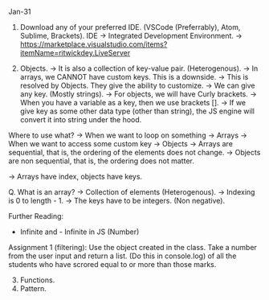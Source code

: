 Jan-31

1. Download any of your preferred IDE. (VSCode (Preferrably), Atom, Sublime, Brackets).
IDE -> Integrated Development Environment.
-> https://marketplace.visualstudio.com/items?itemName=ritwickdey.LiveServer

2. Objects. -> It is also a collection of key-value pair. (Heterogenous).
-> In arrays, we CANNOT have custom keys. This is a downside.
-> This is resolved by Objects. They give the ability to customize.
-> We can give any key. (Mostly strings).
-> For objects, we will have Curly brackets.
-> When you have a variable as a key, then we use brackets [].
-> If we give key as some other data type (other than string), the JS engine will convert it into string under the hood.


Where to use what?
-> When we want to loop on something -> Arrays
-> When we want to access some custom key -> Objects
-> Arrays are sequential, that is, the ordering of the elements does not change.
-> Objects are non sequential, that is, the ordering does not matter.

-> Arrays have index, objects have keys.


Q. What is an array?
-> Collection of elements (Heterogenous).
-> Indexing is 0 to length - 1.
-> The keys have to be integers. (Non negative).

Further Reading:
- Infinite and - Infinite in JS (Number)


Assignment 1 (filtering):
Use the object created in the class. Take a number from the user input and return a list. (Do this in console.log) of all the students who have scrored equal to or more than those marks.








3. Functions.
4. Pattern.